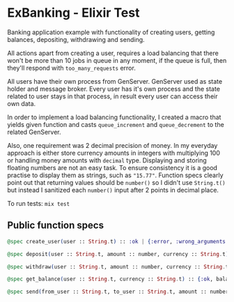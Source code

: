 # ExBanking - Elixir Test

Banking application example with functionality of creating users, getting balances, depositing, withdrawing and sending.

All actions apart from creating a user, requires a load balancing that there won't be more than 10 jobs in queue in any moment, if the queue is full, then they'll respond with `too_many_requests` error.

All users have their own process from GenServer. GenServer used as state holder and message broker. Every user has it's own process and the state related to user stays in that process, in result every user can access their own data.

In order to implement a load balancing functionality, I created a macro that yields given function and casts `queue_increment` and `queue_decrement` to the related GenServer. 

Also, one requirement was 2 decimal precision of money. In my everyday approach is either store currency amounts in integers with multiplying 100 or handling money amounts with `decimal` type. Displaying and storing floating numbers are not an easy task. To ensure consistency it is a good practise to display them as strings, such as `"15.77"`. Function specs clearly point out that returning values should be `number()` so I didn't use `String.t()` but instead I sanitized each `number()` input after 2 points in decimal place. 

To run tests: `mix test`

## Public function specs

```elixir
@spec create_user(user :: String.t) :: :ok | {:error, :wrong_arguments | :user_already_exists}

@spec deposit(user :: String.t, amount :: number, currency :: String.t) :: {:ok, new_balance :: number} | {:error, :wrong_arguments | :user_does_not_exist | :too_many_requests_to_user}

@spec withdraw(user :: String.t, amount :: number, currency :: String.t) :: {:ok, new_balance :: number} | {:error, :wrong_arguments | :user_does_not_exist | :not_enough_money | :too_many_requests_to_user}

@spec get_balance(user :: String.t, currency :: String.t) :: {:ok, balance :: number} | {:error, :wrong_arguments | :user_does_not_exist | :too_many_requests_to_user}

@spec send(from_user :: String.t, to_user :: String.t, amount :: number, currency :: String.t) :: {:ok, from_user_balance :: number, to_user_balance :: number} | {:error, :wrong_arguments | :not_enough_money | :sender_does_not_exist | :receiver_does_not_exist | :too_many_requests_to_sender | :too_many_requests_to_receiver}
```
